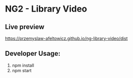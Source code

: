 # NG2 - Library Video

## Live preview

https://przemyslaw-afeltowicz.github.io/ng-library-video/dist

## Developer Usage:

1. npm install
2. npm start
